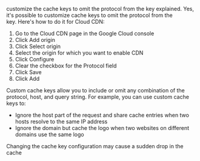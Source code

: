 
customize the cache keys to omit the protocol from the key explained. Yes, it's possible to customize cache keys to omit the protocol from the key. Here's how to do it for Cloud CDN:

1. Go to the Cloud CDN page in the Google Cloud console
2. Click Add origin
3. Click Select origin
4. Select the origin for which you want to enable CDN
5. Click Configure
6. Clear the checkbox for the Protocol field
7. Click Save
8. Click Add 
    

Custom cache keys allow you to include or omit any combination of the protocol, host, and query string. For example, you can use custom cache keys to:

- Ignore the host part of the request and share cache entries when two hosts resolve to the same IP address
- Ignore the domain but cache the logo when two websites on different domains use the same logo 
    

Changing the cache key configuration may cause a sudden drop in the cache